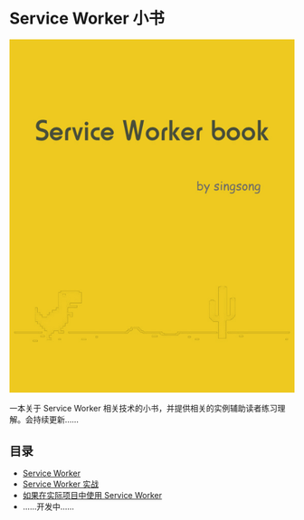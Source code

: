 # Service Worker 小书

![cover](./images/cover.jpg)

一本关于 Service Worker 相关技术的小书，并提供相关的实例辅助读者练习理解。会持续更新……

## 目录

- [Service Worker](./service-worker.md)
- [Service Worker 实战](./in-action.md)
- [如果在实际项目中使用 Service Worker](./in-action-project.md)
- ……开发中……